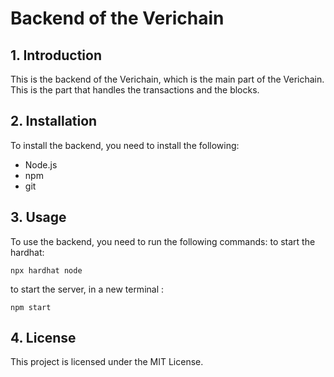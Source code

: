 # Backend of the Verichain
## 1. Introduction
This is the backend of the Verichain, which is the main part of the Verichain.
This is the part that handles the transactions and the blocks.
## 2. Installation
To install the backend, you need to install the following:
- Node.js
- npm
- git
## 3. Usage
To use the backend, you need to run the following commands:
to start the hardhat:
```
npx hardhat node
```
to start the server, in a new terminal :
```
npm start
```
## 4. License
This project is licensed under the MIT License.